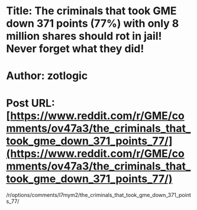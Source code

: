 # Title: The criminals that took GME down 371 points (77%) with only 8 million shares should rot in jail! Never forget what they did!
# Author: zotlogic
# Post URL: [https://www.reddit.com/r/GME/comments/ov47a3/the_criminals_that_took_gme_down_371_points_77/](https://www.reddit.com/r/GME/comments/ov47a3/the_criminals_that_took_gme_down_371_points_77/)


/r/options/comments/l7mym2/the_criminals_that_took_gme_down_371_points_77/